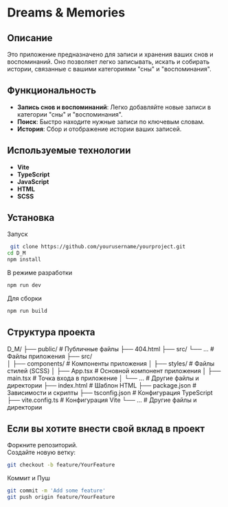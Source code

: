 # Dreams & Memories

## Описание

Это приложение предназначено для записи и хранения ваших снов и воспоминаний. Оно позволяет легко записывать, искать и собирать истории, связанные с вашими категориями "сны" и "воспоминания".

## Функциональность

- **Запись снов и воспоминаний**: Легко добавляйте новые записи в категории "сны" и "воспоминания".
- **Поиск**: Быстро находите нужные записи по ключевым словам.
- **История**: Сбор и отображение истории ваших записей.

## Используемые технологии

- **Vite**
- **TypeScript**
- **JavaScript**
- **HTML**
- **SCSS**

## Установка
Запуск
  ```bash
   git clone https://github.com/yourusername/yourproject.git
  cd D_M
  npm install
  ```
В режиме разработки 
  ```bash
 npm run dev
 ```
 Для сборки
   ```bash
 npm run build
 ```

## Структура проекта  
D_M/
├── public/                 # Публичные файлы
    ├── 404.html
    ├── src/ 
    └── ...                 # Файлы приложения
├── src/                    
│   ├── components/         # Компоненты приложения
│   ├── styles/             # Файлы стилей (SCSS)
│   ├── App.tsx             # Основной компонент приложения
│   ├── main.tsx            # Точка входа в приложение
│   └── ...                 # Другие файлы и директории
├── index.html              # Шаблон HTML
├── package.json            # Зависимости и скрипты
├── tsconfig.json           # Конфигурация TypeScript
├── vite.config.ts          # Конфигурация Vite
└── ...                     # Другие файлы и директории  

## Если вы хотите внести свой вклад в проект

Форкните репозиторий.  
Создайте новую ветку: 
```bash
git checkout -b feature/YourFeature
```
Коммит и Пуш
```bash
git commit -m 'Add some feature'  
git push origin feature/YourFeature

```
